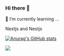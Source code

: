 ### Hi there 👋
🌱 I’m currently learning ...

Nextjs and Nestjs

[![Anurag's GitHub stats](https://github-readme-stats.vercel.app/api?username=Jorge-Jesus-Mendoza&show_icons=true&theme=algolia  )](https://github.com/Jorge-Jesus-Mendoza/github-readme-stats)

<picture>
  <source
    srcset="https://github-readme-stats.vercel.app/api?username=Jorge-Jesus-Mendoza&show_icons=true&theme=algolia"
    media="(prefers-color-scheme: dark)"
  />
  <source
    srcset="https://github-readme-stats.vercel.app/api?username=Jorge-Jesus-Mendoza&show_icons=true&theme=buefy "
    media="(prefers-color-scheme: light), (prefers-color-scheme: no-preference)"
  />
  <img src="https://github-readme-stats.vercel.app/api?username=anuraghazra&show_icons=true" />
</picture>
<!--
**Jorge-Jesus-Mendoza/Jorge-Jesus-Mendoza** is a ✨ _special_ ✨ repository because its `README.md` (this file) appears on your GitHub profile.

Here are some ideas to get you started:

- 🔭 I’m currently working on ...
- 🌱 I’m currently learning ...
- 👯 I’m looking to collaborate on ...
- 🤔 I’m looking for help with ...
- 💬 Ask me about ...
- 📫 How to reach me: ...
- 😄 Pronouns: ...
- ⚡ Fun fact: ...
-->
